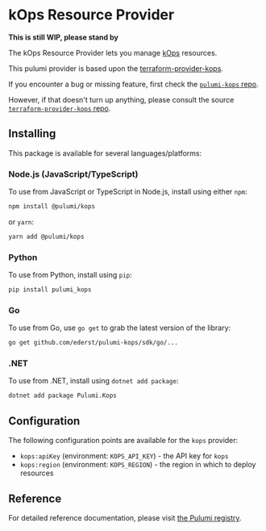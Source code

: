 # kOps Resource Provider

**This is still WIP, please stand by**

The kOps Resource Provider lets you manage [kOps](https://kops.sigs.k8s.io) resources.

This pulumi provider is based upon the [terraform-provider-kops](https://github.com/eddycharly/terraform-provider-kops).

If you encounter a bug or missing feature, first check the [`pulumi-kops` repo](https://github.com/ederst/pulumi-kops/issues).

However, if that doesn't turn up anything, please consult the source [`terraform-provider-kops` repo](https://github.com/eddycharly/terraform-provider-kops/issues).

## Installing

This package is available for several languages/platforms:

### Node.js (JavaScript/TypeScript)

To use from JavaScript or TypeScript in Node.js, install using either `npm`:

```bash
npm install @pulumi/kops
```

or `yarn`:

```bash
yarn add @pulumi/kops
```

### Python

To use from Python, install using `pip`:

```bash
pip install pulumi_kops
```

### Go

To use from Go, use `go get` to grab the latest version of the library:

```bash
go get github.com/ederst/pulumi-kops/sdk/go/...
```

### .NET

To use from .NET, install using `dotnet add package`:

```bash
dotnet add package Pulumi.Kops
```

## Configuration

The following configuration points are available for the `kops` provider:

<!-- TODO: tbd -->
- `kops:apiKey` (environment: `KOPS_API_KEY`) - the API key for `kops`
- `kops:region` (environment: `KOPS_REGION`) - the region in which to deploy resources

## Reference

For detailed reference documentation, please visit [the Pulumi registry](https://www.pulumi.com/registry/packages/kops/api-docs/).

